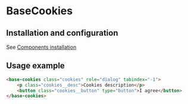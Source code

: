 # BaseCookies

## Installation and configuration

See [Components installation](/docs/components_installation.md)

## Usage example

```html
<base-cookies class="cookies" role="dialog" tabindex="-1">
	<p class="cookies__desc">Cookies description</p>
	<button class="cookies__button" type="button">I agree</button>
</base-cookies>
```